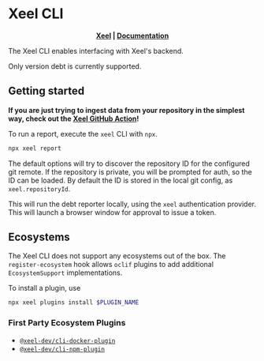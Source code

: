 # Xeel CLI

<div style="text-align: center;">
  <strong>
    <a href="https://xeel.dev">Xeel</a>
     | 
    <a href="https://docs.xeel.dev">Documentation</a>
  </strong>
</div>

The Xeel CLI enables interfacing with Xeel's backend.

Only version debt is currently supported.

## Getting started

**If you are just trying to ingest data from your
repository in the simplest way, check out the [Xeel
GitHub Action](https://github.com/xeel-dev/report-action)!**

To run a report, execute the `xeel` CLI with `npx`.

```sh
npx xeel report
```

The default options will try to discover the repository ID
for the configured git remote.
If the repository is private, you will be prompted for
auth, so the ID can be loaded.
By default the ID is stored in the local git config, as
`xeel.repositoryId`.

This will run the debt reporter locally, using the `xeel`
authentication provider. This will launch a browser window
for approval to issue a token.

## Ecosystems

The Xeel CLI does not support any ecosystems out of the
box.
The `register-ecosystem` hook allows `oclif` plugins to
add additional `EcosystemSupport` implementations.

To install a plugin, use

```sh
npx xeel plugins install $PLUGIN_NAME
```

### First Party Ecosystem Plugins

- [`@xeel-dev/cli-docker-plugin`](https://github.com/xeel-dev/cli-docker-plugin)
- [`@xeel-dev/cli-npm-plugin`](https://github.com/xeel-dev/cli-npm-plugin)
